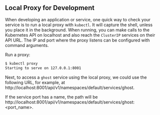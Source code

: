 ## Local Proxy for Development

When developing an application or service, one quick way to check your service is to run a local proxy with `kubectl`. It will capture the shell, unless you place it in the background. When running, you can make calls to the Kubernetes API on localhost and also reach the `ClusterIP` services on their API URL. The IP and port where the proxy listens can be configured with command arguments. 

Run a proxy:
```bash
$ kubectl proxy
Starting to serve on 127.0.0.1:8001
```

Next, to access a `ghost` service using the local proxy, we could use the following URL, for example, at http://localhost:8001/api/v1/namespaces/default/services/ghost.

If the service port has a name, the path will be http://localhost:8001/api/v1/namespaces/default/services/ghost:<port_name>.

